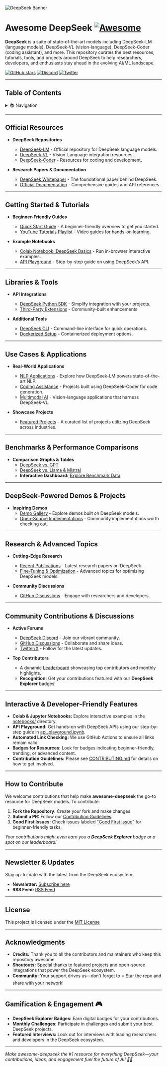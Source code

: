 <!-- Banner -->

![DeepSeek Banner](https://your-cdn-or-image-host.com/deepseek-banner.png)

# Awesome DeepSeek [![Awesome](https://awesome.re/badge.svg)](https://awesome.re)

**DeepSeek** is a suite of state-of-the-art models including DeepSeek-LM (language models), DeepSeek-VL (vision-language), DeepSeek-Coder (coding assistant), and more. This repository curates the best resources, tutorials, tools, and projects around DeepSeek to help researchers, developers, and enthusiasts stay ahead in the evolving AI/ML landscape.

[![GitHub stars](https://img.shields.io/github/stars/yourusername/awesome-deepseek.svg?style=social)](https://github.com/yourusername/awesome-deepseek/stargazers)
[![Discord](https://img.shields.io/discord/your-discord-id.svg)](https://discord.gg/yourserver)
[![Twitter](https://img.shields.io/twitter/follow/yourhandle.svg?style=social)](https://twitter.com/yourhandle)

---

## Table of Contents

<details>
  <summary>📚 Navigation</summary>
  <ol>
    <li><a href="#official-resources">Official Resources</a></li>
    <li><a href="#getting-started--tutorials">Getting Started &amp; Tutorials</a></li>
    <li><a href="#libraries--tools">Libraries &amp; Tools</a></li>
    <li><a href="#use-cases--applications">Use Cases &amp; Applications</a></li>
    <li><a href="#benchmarks--performance-comparisons">Benchmarks &amp; Performance Comparisons</a></li>
    <li><a href="#deepseek-powered-demos--projects">DeepSeek-Powered Demos &amp; Projects</a></li>
    <li><a href="#research--advanced-topics">Research &amp; Advanced Topics</a></li>
    <li><a href="#community-contributions--discussions">Community Contributions &amp; Discussions</a></li>
  </ol>
</details>

---

## Official Resources

- **DeepSeek Repositories**

  - [DeepSeek-LM](https://github.com/deepseek/deepseek-lm) - Official repository for DeepSeek language models.
  - [DeepSeek-VL](https://github.com/deepseek/deepseek-vl) - Vision-Language integration resources.
  - [DeepSeek-Coder](https://github.com/deepseek/deepseek-coder) - Resources for coding and development.

- **Research Papers & Documentation**
  - [DeepSeek Whitepaper](https://arxiv.org/abs/xxxx.xxxxx) - The foundational paper behind DeepSeek.
  - [Official Documentation](https://docs.deepseek.ai) - Comprehensive guides and API references.

---

## Getting Started & Tutorials

- **Beginner-Friendly Guides**

  - [Quick Start Guide](docs/tutorials.md#quick-start) - A beginner-friendly overview to get you started.
  - [YouTube Tutorials Playlist](https://youtube.com/playlist?list=PLDeepSeekTutorials) - Video guides for hands-on learning.

- **Example Notebooks**
  - [Colab Notebook: DeepSeek Basics](notebooks/example_notebook.ipynb) - Run in-browser interactive examples.
  - [API Playground](notebooks/api_playground.ipynb) - Step-by-step guide on using DeepSeek’s API.

---

## Libraries & Tools

- **API Integrations**

  - [DeepSeek Python SDK](https://github.com/deepseek/deepseek-python-sdk) - Simplify integration with your projects.
  - [Third-Party Extensions](https://github.com/topics/deepseek-extension) - Community-built enhancements.

- **Additional Tools**
  - [DeepSeek CLI](https://github.com/deepseek/deepseek-cli) - Command-line interface for quick operations.
  - [Dockerized Setup](https://github.com/deepseek/deepseek-docker) - Containerized deployment options.

---

## Use Cases & Applications

- **Real-World Applications**

  - [NLP Applications](https://github.com/yourusername/deepseek-nlp-projects) - Explore how DeepSeek-LM powers state-of-the-art NLP.
  - [Coding Assistance](https://github.com/yourusername/deepseek-coder-demos) - Projects built using DeepSeek-Coder for code generation.
  - [Multimodal AI](https://github.com/yourusername/deepseek-multimodal) - Vision-language applications that harness DeepSeek-VL.

- **Showcase Projects**
  - [Featured Projects](#) - A curated list of projects utilizing DeepSeek across industries.

---

## Benchmarks & Performance Comparisons

- **Comparison Graphs & Tables**
  - [DeepSeek vs. GPT](docs/benchmarks.md#deepseek-vs-gpt)
  - [DeepSeek vs. Llama & Mistral](docs/benchmarks.md#comparisons)
  - **Interactive Dashboard:** [Explore Benchmark Data](https://deepseek.ai/benchmarks)

---

## DeepSeek-Powered Demos & Projects

- **Inspiring Demos**
  - [Demo Gallery](https://deepseek.ai/demos) - Explore demos built on DeepSeek models.
  - [Open-Source Implementations](https://github.com/search?q=deepseek+demo) - Community implementations worth checking out.

---

## Research & Advanced Topics

- **Cutting-Edge Research**

  - [Recent Publications](https://scholar.google.com/scholar?q=DeepSeek) - Latest research papers on DeepSeek.
  - [Fine-Tuning & Optimization](docs/advanced.md#fine-tuning) - Advanced topics for optimizing DeepSeek models.

- **Community Discussions**
  - [GitHub Discussions](https://github.com/yourusername/awesome-deepseek/discussions) - Engage with researchers and developers.

---

## Community Contributions & Discussions

- **Active Forums**

  - [DeepSeek Discord](https://discord.gg/yourserver) - Join our vibrant community.
  - [GitHub Discussions](https://github.com/yourusername/awesome-deepseek/discussions) - Collaborate and share ideas.
  - [Twitter/X](https://twitter.com/yourhandle) - Follow for the latest updates.

- **Top Contributors**
  - A dynamic [Leaderboard](#) showcasing top contributors and monthly highlights.
  - **Recognition:** Get your contributions featured with our **DeepSeek Explorer** badges!

---

## Interactive & Developer-Friendly Features

- **Colab & Jupyter Notebooks:** Explore interactive examples in the [notebooks/](notebooks/) directory.
- **API Playground:** Get hands-on with DeepSeek APIs using our step-by-step guide in [api_playground.ipynb](notebooks/api_playground.ipynb).
- **Automated Link Checking:** We use GitHub Actions to ensure all links remain valid.
- **Badges for Resources:** Look for badges indicating beginner-friendly, trending, or advanced content.
- **Contribution Guidelines:** Please see [CONTRIBUTING.md](CONTRIBUTING.md) for details on how to get involved.

---

## How to Contribute

We welcome contributions that help make **awesome-deepseek** the go-to resource for DeepSeek models. To contribute:

1. **Fork the Repository:** Create your fork and make changes.
2. **Submit a PR:** Follow our [Contribution Guidelines](CONTRIBUTING.md).
3. **Good First Issues:** Check issues labeled ["Good First Issue"](https://github.com/yourusername/awesome-deepseek/labels/good%20first%20issue) for beginner-friendly tasks.

_Your contributions might even earn you a **DeepSeek Explorer** badge or a spot on our leaderboard!_

---

## Newsletter & Updates

Stay up-to-date with the latest from the DeepSeek ecosystem:

- **Newsletter:** [Subscribe here](https://deepseek.ai/newsletter)
- **RSS Feed:** [RSS Feed](https://deepseek.ai/rss)

---

## License

This project is licensed under the [MIT License](LICENSE) <!-- or Apache-2.0, if you prefer. -->

---

## Acknowledgments

- **Credits:** Thank you to all the contributors and maintainers who keep this repository awesome.
- **Shoutouts:** Special thanks to featured projects and open-source integrations that power the DeepSeek ecosystem.
- **Community:** Your support drives us—don't forget to ⭐ Star the repo and share with your network!

---

## Gamification & Engagement 🎮

- **DeepSeek Explorer Badges:** Earn digital badges for your contributions.
- **Monthly Challenges:** Participate in challenges and submit your best DeepSeek projects.
- **Featured Interviews:** Look out for interviews with leading researchers and developers in the DeepSeek ecosystem.

---

_Make awesome-deepseek the #1 resource for everything DeepSeek—your contributions, ideas, and engagement fuel the future of AI! 🚀🔥_
